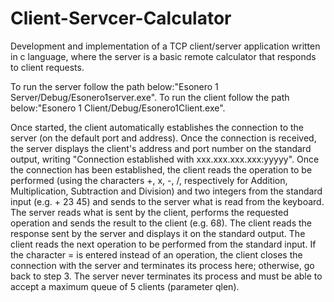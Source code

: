 # Client-Servcer-Calculator
Development and implementation of a TCP client/server application written in c language, where the server is a basic remote calculator that responds to client requests.


To run the server follow the path below:"Esonero 1 Server/Debug/Esonero1server.exe".
To run the client follow the path below:"Esonero 1 Client/Debug/Esonero1Client.exe".

Once started, the client automatically establishes the connection to the server (on the default port and address).
Once the connection is received, the server displays the client's address and port number on the standard output, writing "Connection established with xxx.xxx.xxx.xxx:yyyyy".
Once the connection has been established, the client reads the operation to be performed (using the characters +, x, -, /, respectively for Addition, Multiplication, Subtraction and Division) and two integers from the standard input (e.g. + 23 45) and sends to the server what is read from the keyboard.
The server reads what is sent by the client, performs the requested operation and sends the result to the client (e.g. 68).
The client reads the response sent by the server and displays it on the standard output.
The client reads the next operation to be performed from the standard input.
If the character = is entered instead of an operation, the client closes the connection with the server and terminates its process here; otherwise, go back to step 3.
The server never terminates its process and must be able to accept a maximum queue of 5 clients (parameter qlen).
